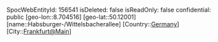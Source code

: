 ﻿---
location: [50.12001,8.704516]
type: Station
tags:
- geo/Station

---
SpocWebEntityId: 156541
isDeleted: false
isReadOnly: false
confidential: public
[geo-lon::8.704516]
[geo-lat::50.12001]
[name::Habsburger-/Wittelsbacherallee]
[Country::[Germany](geo/Continent/Europe/Germany.md)]
[City::[Frankfurt@Main](geo/Continent/Europe/Germany/Hessen/Frankfurt@Main.md)]


